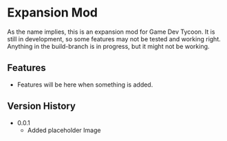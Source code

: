 # Expansion Mod
As the name implies, this is an expansion mod for Game Dev Tycoon. It is still in development, so some features may not be tested and working right. Anything in the build-branch is in progress, but it might not be working.

## Features
* Features will be here when something is added.

## Version History
* 0.0.1
  * Added placeholder Image
